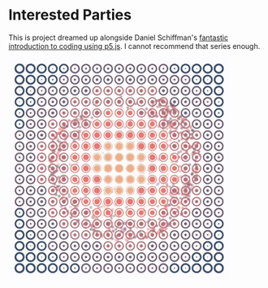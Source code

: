 # Interested Parties

This is project dreamed up alongside Daniel Schiffman's [fantastic introduction to coding using p5.js](https://thecodingtrain.com/tracks/code-programming-with-p5-js). I cannot recommend that series enough.  

![](./output.gif)
